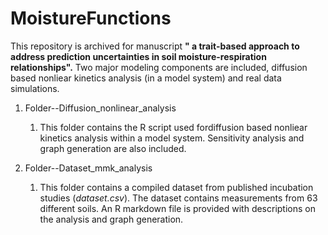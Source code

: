 # MoistureFunctions

This repository is archived for manuscript **" a trait-based approach to address prediction uncertainties in soil moisture-respiration relationships".** Two major modeling components are included, diffusion based nonliear kinetics analysis (in a model system) and real data simulations.

1. Folder--Diffusion_nonlinear_analysis

   1. This folder contains the R script used fordiffusion based nonliear kinetics analysis within a model system. Sensitivity analysis and graph generation are also included.

1. Folder--Dataset_mmk_analysis

   1. This folder contains a compiled dataset from published incubation studies (*dataset.csv*). The dataset contains measurements from 63 different soils. 
An R markdown file is provided with descriptions on the analysis and graph generation.
